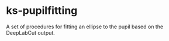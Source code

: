 # ks-pupilfitting

A set of procedures for fitting an ellipse to the pupil based on the DeepLabCut output.
